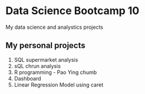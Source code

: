 # Data Science Bootcamp 10
 My data science and analystics projects

## My personal projects

1. SQL supermarket analysis
2. sQL chrun analysis
3. R programming - Pao Ying chumb
4. Dashboard
5. Linear Regression Model using caret
